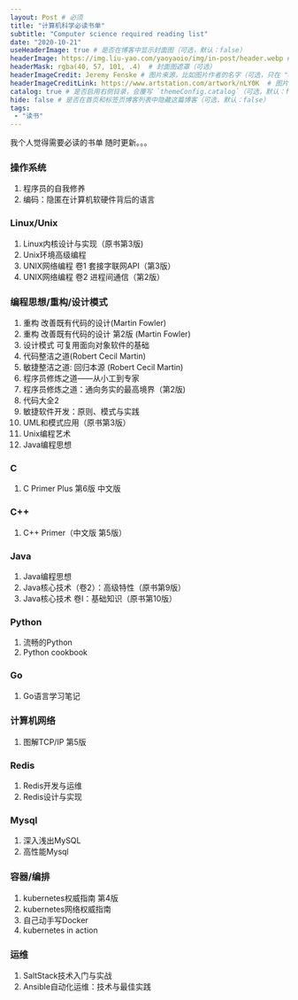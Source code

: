 ```yaml
---
layout: Post # 必须
title: "计算机科学必读书单"
subtitle: "Computer science required reading list"
date: "2020-10-21"
useHeaderImage: true # 是否在博客中显示封面图（可选，默认：false）
headerImage: https://img.liu-yao.com/yaoyaoio/img/in-post/header.webp # 博客封面图（必须，即使上一项选了 false，因为图片也需要在首页显示）
headerMask: rgba(40, 57, 101, .4)  # 封面图遮罩（可选）
headerImageCredit: Jeremy Fenske # 图片来源，比如图片作者的名字（可选，只在 "useHeaderImage: true" 时有效）
headerImageCreditLink: https://www.artstation.com/artwork/nLY0K  # 图片来源的链接（可选，只在 "useHeaderImage: true" 时有效）
catalog: true # 是否启用右侧目录，会覆写 `themeConfig.catalog`（可选，默认：false）
hide: false # 是否在首页和标签页博客列表中隐藏这篇博客（可选，默认：false）
tags:
 - "读书"
---
```


我个人觉得需要必读的书单 随时更新。。。

<!-- more -->

### 操作系统
1. 程序员的自我修养
2. 编码：隐匿在计算机软硬件背后的语言

### Linux/Unix
1. Linux内核设计与实现（原书第3版)
2. Unix环境高级编程
3. UNIX网络编程 卷1 套接字联网API（第3版）
4. UNIX网络编程 卷2 进程间通信（第2版）

### 编程思想/重构/设计模式

1. 重构 改善既有代码的设计(Martin Fowler)
2. 重构 改善既有代码的设计 第2版 (Martin Fowler)
3. 设计模式 可复用面向对象软件的基础
4. 代码整洁之道(Robert Cecil Martin)
5. 敏捷整洁之道: 回归本源 (Robert Cecil Martin)
6. 程序员修炼之道――从小工到专家
7. 程序员修炼之道：通向务实的最高境界（第2版)
8. 代码大全2
9. 敏捷软件开发：原则、模式与实践
10. UML和模式应用（原书第3版）
11. Unix编程艺术
12. Java编程思想

### C
1. C Primer Plus 第6版 中文版

### C++
1. C++ Primer（中文版 第5版）

### Java
1. Java编程思想
2. Java核心技术（卷2）：高级特性（原书第9版）
3. Java核心技术 卷I：基础知识（原书第10版）

### Python
1. 流畅的Python
2. Python cookbook

### Go
1. Go语言学习笔记

### 计算机网络
1. 图解TCP/IP 第5版

### Redis
1. Redis开发与运维
2. Redis设计与实现

### Mysql
1. 深入浅出MySQL
2. 高性能Mysql

### 容器/编排
1. kubernetes权威指南 第4版
2. kubernetes网络权威指南
3. 自己动手写Docker
4. kubernetes in action

### 运维
1. SaltStack技术入门与实战
2. Ansible自动化运维：技术与最佳实践
